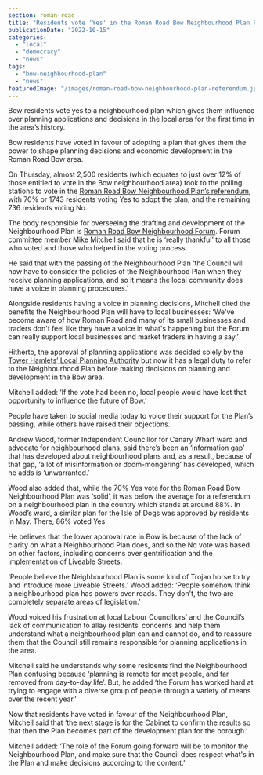 ```yaml
---
section: roman-road
title: "Residents vote 'Yes' in the Roman Road Bow Neighbourhood Plan Referendum"
publicationDate: "2022-10-15"
categories: 
  - "local"
  - "democracy"
  - "news"
tags: 
  - "bow-neighbourhood-plan"
  - "news"
featuredImage: "/images/roman-road-bow-neighbourhood-plan-referendum.jpg"
---
```


Bow residents vote yes to a neighbourhood plan which gives them influence over planning applications and decisions in the local area for the first time in the area’s history.

Bow residents have voted in favour of adopting a plan that gives them the power to shape planning decisions and economic development in the Roman Road Bow area.

On Thursday, almost 2,500 residents (which equates to just over 12% of those entitled to vote in the Bow neighbourhood area) took to the polling stations to vote in the [Roman Road Bow Neighbourhood Plan’s referendum](https://romanroadlondon.com/roman-road-bow-neighbourhood-plan-referendum-2022/), with 70% or 1743 residents voting Yes to adopt the plan, and the remaining 736 residents voting No.

The body responsible for overseeing the drafting and development of the Neighbourhood Plan is ​​[Roman Road Bow Neighbourhood Forum](https://romanroadlondon.com/roman-road-neighbourhood-plan-launched/). Forum committee member Mike Mitchell said that he is ‘really thankful’ to all those who voted and those who helped in the voting process.

He said that with the passing of the Neighbourhood Plan ‘the Council will now have to consider the policies of the Neighbourhood Plan when they receive planning applications, and so it means the local community does have a voice in planning procedures.’ 

Alongside residents having a voice in planning decisions, Mitchell cited the benefits the Neighbourhood Plan will have to local businesses: ‘We've become aware of how Roman Road and many of its small businesses and traders don't feel like they have a voice in what's happening but the Forum can really support local businesses and market traders in having a say.’

Hitherto, the approval of planning applications was decided solely by the [Tower Hamlets’ Local Planning Authority](https://www.towerhamlets.gov.uk/lgnl/planning_and_building_control/planning_applications/planning_applications.aspx) but now it has a legal duty to refer to the Neighbourhood Plan before making decisions on planning and development in the Bow area. 

Mitchell added: ‘If the vote had been no, local people would have lost that opportunity to influence the future of Bow.’ 

People have taken to social media today to voice their support for the Plan’s passing, while others have raised their objections.

Andrew Wood, former Independent Councillor for Canary Wharf ward and advocate for neighbourhood plans, said there’s been an ‘information gap’ that has developed about neighbourhood plans and, as a result, because of that gap, ‘a lot of misinformation or doom-mongering’ has developed, which he adds is ‘unwarranted.’ 

Wood also added that, while the 70% Yes vote for the Roman Road Bow Neighbourhood Plan was ‘solid’, it was below the average for a referendum on a neighbourhood plan in the country which stands at around 88%. In Wood’s ward, a similar plan for the Isle of Dogs was approved by residents in May. There, 86% voted Yes. 

He believes that the lower approval rate in Bow is because of the lack of clarity on what a Neighbourhood Plan does, and so the No vote was based on other factors, including concerns over gentrification and the implementation of Liveable Streets. 

‘People believe the Neighbourhood Plan is some kind of Trojan horse to try and introduce more Liveable Streets.’ Wood added: ‘People somehow think a neighbourhood plan has powers over roads. They don't, the two are completely separate areas of legislation.’ 

Wood voiced his frustration at local Labour Councillors’ and the Council’s lack of communication to allay residents’ concerns and help them understand what a neighbourhood plan can and cannot do, and to reassure them that the Council still remains responsible for planning applications in the area. 

Mitchell said he understands why some residents find the Neighbourhood Plan confusing because ‘planning is remote for most people, and far removed from day-to-day life’. But, he added ‘the Forum has worked hard at trying to engage with a diverse group of people through a variety of means over the recent year.’

Now that residents have voted in favour of the Neighbourhood Plan, Mitchell said that ‘the next stage is for the Cabinet to confirm the results so that then the Plan becomes part of the development plan for the borough.’ 

Mitchell added: ‘The role of the Forum going forward will be to monitor the Neighbourhood Plan, and make sure that the Council does respect what's in the Plan and make decisions according to the content.’
